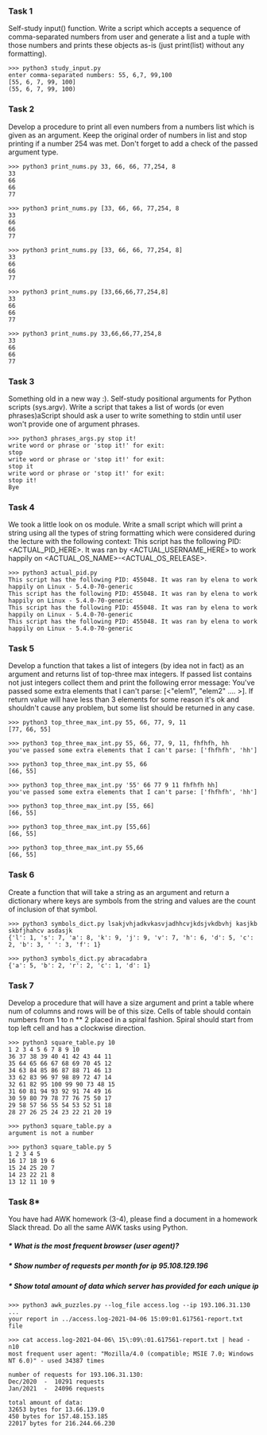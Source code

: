 ### Task 1
Self-study input() function. Write a script which accepts a sequence of
comma-separated numbers from user and generate a list and a tuple with those
numbers and prints these objects as-is (just print(list) without any formatting).

```
>>> python3 study_input.py 
enter comma-separated numbers: 55, 6,7, 99,100
[55, 6, 7, 99, 100]
(55, 6, 7, 99, 100)
```

### Task 2
Develop a procedure to print all even numbers from a numbers list which is given
as an argument. Keep the original order of numbers in list and stop printing if
a number 254 was met. Don't forget to add a check of the passed argument type.

```
>>> python3 print_nums.py 33, 66, 66, 77,254, 8
33
66
66
77

>>> python3 print_nums.py [33, 66, 66, 77,254, 8
33
66
66
77

>>> python3 print_nums.py [33, 66, 66, 77,254, 8]
33
66
66
77

>>> python3 print_nums.py [33,66,66,77,254,8]
33
66
66
77

>>> python3 print_nums.py 33,66,66,77,254,8
33
66
66
77
```


### Task 3
Something old in a new way :). Self-study positional arguments for Python scripts
(sys.argv). Write a script that takes a list of words (or even phrases)aScript
should ask a user to write something to stdin until user won't provide one of
argument phrases.
```
>>> python3 phrases_args.py stop it!
write word or phrase or 'stop it!' for exit: 
stop
write word or phrase or 'stop it!' for exit: 
stop it
write word or phrase or 'stop it!' for exit: 
stop it!
Bye
```


### Task 4
We took a little look on os module. Write a small script which will print a
string using all the types of string formatting which were considered during the
lecture with the following context: This script has the following PID:
<ACTUAL_PID_HERE>. It was ran by <ACTUAL_USERNAME_HERE> to work happily on
<ACTUAL_OS_NAME>-<ACTUAL_OS_RELEASE>.
```
>>> python3 actual_pid.py 
This script has the following PID: 455048. It was ran by elena to work happily on Linux - 5.4.0-70-generic
This script has the following PID: 455048. It was ran by elena to work happily on Linux - 5.4.0-70-generic
This script has the following PID: 455048. It was ran by elena to work happily on Linux - 5.4.0-70-generic
This script has the following PID: 455048. It was ran by elena to work happily on Linux - 5.4.0-70-generic
```


### Task 5
Develop a function that takes a list of integers (by idea not in fact) as an
argument and returns list of top-three max integers. If passed list contains
not just integers collect them and print the following error message: You've
passed some extra elements that I can't parse: [<"elem1", "elem2" .... >].
If return value will have less than 3 elements for some reason it's ok and
shouldn't cause any problem, but some list should be returned in any case.
```
>>> python3 top_three_max_int.py 55, 66, 77, 9, 11
[77, 66, 55]

>>> python3 top_three_max_int.py 55, 66, 77, 9, 11, fhfhfh, hh
you've passed some extra elements that I can't parse: ['fhfhfh', 'hh']

>>> python3 top_three_max_int.py 55, 66
[66, 55]

>>> python3 top_three_max_int.py '55' 66 77 9 11 fhfhfh hh]
you've passed some extra elements that I can't parse: ['fhfhfh', 'hh']

>>> python3 top_three_max_int.py [55, 66]
[66, 55]

>>> python3 top_three_max_int.py [55,66]
[66, 55]

>>> python3 top_three_max_int.py 55,66
[66, 55]
```

### Task 6
Create a function that will take a string as an argument and return a dictionary
where keys are symbols from the string and values are the count of inclusion of
that symbol.
```
>>> python3 symbols_dict.py lsakjvhjadkvkasvjadhhcvjkdsjvkdbvhj kasjkb skbfjhahcv asdasjk
{'l': 1, 's': 7, 'a': 8, 'k': 9, 'j': 9, 'v': 7, 'h': 6, 'd': 5, 'c': 2, 'b': 3, ' ': 3, 'f': 1}

>>> python3 symbols_dict.py abracadabra
{'a': 5, 'b': 2, 'r': 2, 'c': 1, 'd': 1}
```

### Task 7
Develop a procedure that will have a size argument and print a table where num
of columns and rows will be of this size. Cells of table should contain numbers
from 1 to n ** 2 placed in a spiral fashion. Spiral should start from top left
cell and has a clockwise direction.
```
>>> python3 square_table.py 10
1 2 3 4 5 6 7 8 9 10 
36 37 38 39 40 41 42 43 44 11 
35 64 65 66 67 68 69 70 45 12 
34 63 84 85 86 87 88 71 46 13 
33 62 83 96 97 98 89 72 47 14 
32 61 82 95 100 99 90 73 48 15 
31 60 81 94 93 92 91 74 49 16 
30 59 80 79 78 77 76 75 50 17 
29 58 57 56 55 54 53 52 51 18 
28 27 26 25 24 23 22 21 20 19 

>>> python3 square_table.py a
argument is not a number

>>> python3 square_table.py 5
1 2 3 4 5 
16 17 18 19 6 
15 24 25 20 7 
14 23 22 21 8 
13 12 11 10 9 
```

### Task 8*
You have had AWK homework (3-4), please find a document in a homework Slack
thread. Do all the same AWK tasks using Python.

##### * What is the most frequent browser (user agent)?
##### * Show number of requests per month for ip 95.108.129.196 
##### * Show total amount of data which server has provided for each unique ip
```
>>> python3 awk_puzzles.py --log_file access.log --ip 193.106.31.130
...
your report in ../access.log-2021-04-06 15:09:01.617561-report.txt file

>>> cat access.log-2021-04-06\ 15\:09\:01.617561-report.txt | head -n10 
most frequent user agent: "Mozilla/4.0 (compatible; MSIE 7.0; Windows NT 6.0)" - used 34387 times 

number of requests for 193.106.31.130:
Dec/2020  -  10291 requests
Jan/2021  -  24096 requests

total amount of data:
32653 bytes for 13.66.139.0
450 bytes for 157.48.153.185
22017 bytes for 216.244.66.230


```

